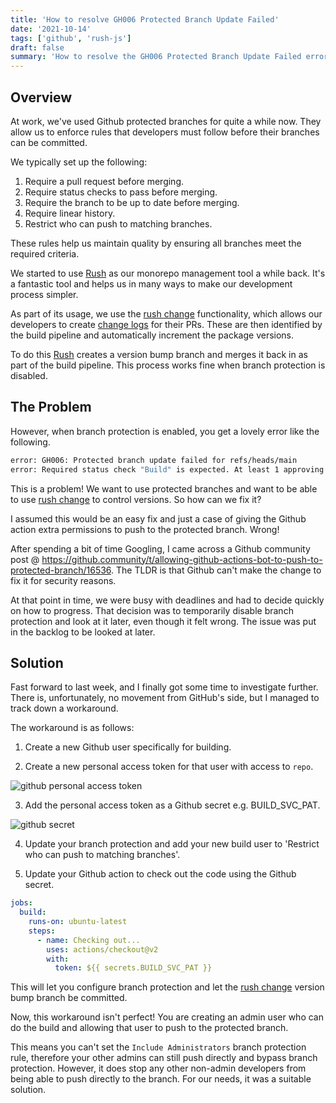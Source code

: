 ```yaml
---
title: 'How to resolve GH006 Protected Branch Update Failed'
date: '2021-10-14'
tags: ['github', 'rush-js']
draft: false
summary: 'How to resolve the GH006 Protected Branch Update Failed error using a personal access token.'
---
```


## Overview

At work, we've used Github protected branches for quite a while now. They allow us to enforce rules that developers must follow before their branches can be committed.

We typically set up the following:

1. Require a pull request before merging.
2. Require status checks to pass before merging.
3. Require the branch to be up to date before merging.
4. Require linear history.
5. Restrict who can push to matching branches.

These rules help us maintain quality by ensuring all branches meet the required criteria.

We started to use [Rush](https://rushjs.io/) as our monorepo management tool a while back. It's a fantastic tool and helps us in many ways to make our development process simpler. 

As part of its usage, we use the [rush change](https://rushjs.io/pages/commands/rush_change/) functionality, which allows our developers to create [change logs](https://rushjs.io/pages/best_practices/change_logs/) for their PRs. These are then identified by the build pipeline and automatically increment the package versions.

To do this [Rush](https://rushjs.io/) creates a version bump branch and merges it back in as part of the build pipeline. This process works fine when branch protection is disabled.

## The Problem

However, when branch protection is enabled, you get a lovely error like the following.

```bash
error: GH006: Protected branch update failed for refs/heads/main
error: Required status check "Build" is expected. At least 1 approving review is required by reviewers with write access
```

This is a problem! We want to use protected branches and want to be able to use [rush change](https://rushjs.io/pages/commands/rush_change/) to control versions. So how can we fix it?

I assumed this would be an easy fix and just a case of giving the Github action extra permissions to push to the protected branch. Wrong!

After spending a bit of time Googling, I came across a Github community post @ <https://github.community/t/allowing-github-actions-bot-to-push-to-protected-branch/16536>. The TLDR is that Github can't make the change to fix it for security reasons.

At that point in time, we were busy with deadlines and had to decide quickly on how to progress.  That decision was to temporarily disable branch protection and look at it later, even though it felt wrong. The issue was put in the backlog to be looked at later.

## Solution

Fast forward to last week, and I finally got some time to investigate further. There is, unfortunately, no movement from GitHub's side, but I managed to track down a workaround.

The workaround is as follows:

1. Create a new Github user specifically for building.

2. Create a new personal access token for that user with access to `repo`.

![github personal access token](/static/images/resolve-github-action-gh006-protected-branch-update-failed/github_pat.png)

3. Add the personal access token as a Github secret e.g. BUILD_SVC_PAT.

![github secret](/static/images/resolve-github-action-gh006-protected-branch-update-failed/github_secret.png)

4. Update your branch protection and add your new build user to 'Restrict who can push to matching branches'.

5. Update your Github action to check out the code using the Github secret.

```yaml
jobs:
  build:
    runs-on: ubuntu-latest
    steps:
      - name: Checking out...
        uses: actions/checkout@v2
        with:
          token: ${{ secrets.BUILD_SVC_PAT }}
```

This will let you configure branch protection and let the [rush change](https://rushjs.io/pages/commands/rush_change/) version bump branch be committed.

Now, this workaround isn't perfect! You are creating an admin user who can do the build and allowing that user to push to the protected branch.

This means you can't set the `Include Administrators` branch protection rule, therefore your other admins can still push directly and bypass branch protection. However, it does stop any other non-admin developers from being able to push directly to the branch. For our needs, it was a suitable solution.

